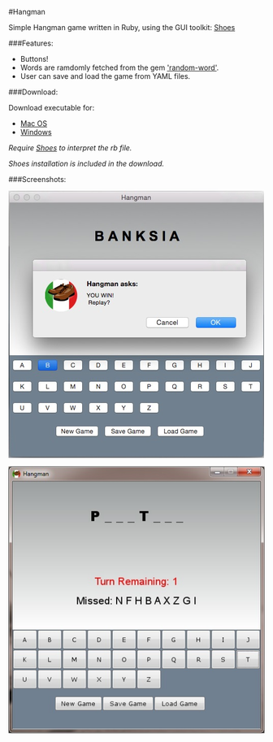 #Hangman

Simple Hangman game written in Ruby, using the GUI toolkit: [Shoes](http://shoesrb.com)

###Features:

* Buttons!
* Words are ramdomly fetched from the gem ['random-word'](https://github.com/openlogic/random-word).
* User can save and load the game from YAML files.

###Download:

Download executable for:

* [Mac OS](http://1drv.ms/1G2rPOU)
* [Windows](http://1drv.ms/1G2rT1l)

*Require [Shoes](http://shoesrb.com/downloads/) to interpret the rb file.*

*Shoes installation is included in the download.*


###Screenshots:


![Mac](https://github.com/LongPotato/Hangman_GUI/blob/master/pics/Hang_mac.jpg)


![Win](https://raw.githubusercontent.com/LongPotato/Hangman_GUI/master/pics/Hang_win.jpg)








